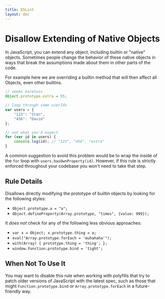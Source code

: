 ```yaml
---
title: ESLint
layout: doc
---
```

# Disallow Extending of Native Objects

In JavaScript, you can extend any object, including builtin or "native" objects. Sometimes people change the behavior of these native objects in ways that break the assumptions made about them in other parts of the code.

For example here we are overriding a builtin method that will then affect all Objects, even other builtins.

```js
// seems harmless
Object.prototype.extra = 55;

// loop through some userIds
var users = {
    "123": "Stan",
    "456": "David"
};

// not what you'd expect
for (var id in users) {
    console.log(id); // "123", "456", "extra"
}
```

A common suggestion to avoid this problem would be to wrap the inside of the `for` loop with `users.hasOwnProperty(id)`. However, if this rule is strictly enforced throughout your codebase you won't need to take that step.

## Rule Details

Disallows directly modifying the prototype of builtin objects by looking for the following styles:

- `Object.prototype.a = "a";`
- `Object.defineProperty(Array.prototype, "times", {value: 999});`

It *does not* check for any of the following less obvious approaches:

- `var x = Object; x.prototype.thing = a;`
- `eval("Array.prototype.forEach = 'muhahaha'");`
- `with(Array) { prototype.thing = 'thing'; };`
- `window.Function.prototype.bind = 'tight';`

## When Not To Use It

You may want to disable this rule when working with polyfills that try to patch older versions of JavaScript with the latest spec, such as those that might `Function.prototype.bind` or `Array.prototype.forEach` in a future-friendly way.
